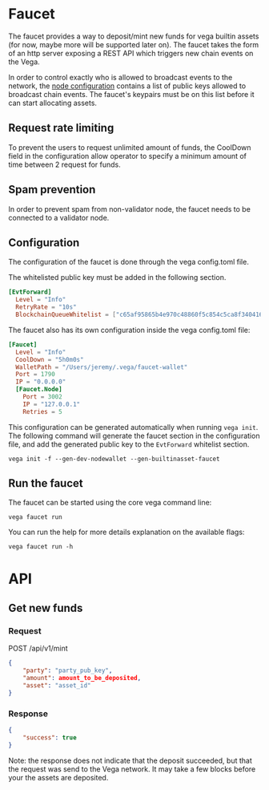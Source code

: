 # Faucet

The faucet provides a way to deposit/mint new funds for vega builtin assets (for now, maybe more will be supported later on).
The faucet takes the form of an http server exposing a REST API which triggers new chain events on the Vega.

In order to control exactly who is allowed to broadcast events to the network, the [node configuration](../config/) contains a list of public keys allowed to broadcast chain events. The faucet's keypairs must be on this list before it can start allocating assets.

## Request rate limiting
To prevent the users to request unlimited amount of funds, the CoolDown field in the configuration allow operator to specify a minimum amount of time between 2 request for funds.

## Spam prevention
In order to prevent spam from non-validator node, the faucet needs to be connected to a validator node.

## Configuration

The configuration of the faucet is done through the vega config.toml file.

The whitelisted public key must be added in the following section.
```toml
[EvtForward]
  Level = "Info"
  RetryRate = "10s"
  BlockchainQueueWhitelist = ["c65af95865b4e970c48860f5c854c5ca8f340416372f9e72a98ff09e365aa0cf"]
```

The faucet also has its own configuration inside the vega config.toml file:
```toml
[Faucet]
  Level = "Info"
  CoolDown = "5h0m0s"
  WalletPath = "/Users/jeremy/.vega/faucet-wallet"
  Port = 1790
  IP = "0.0.0.0"
  [Faucet.Node]
    Port = 3002
    IP = "127.0.0.1"
    Retries = 5
```

This configuration can be generated automatically when running `vega init`. The following command will generate the faucet section in the configuration file, and add the generated public key to the `EvtForward` whitelist section.
```shell
vega init -f --gen-dev-nodewallet --gen-builtinasset-faucet
```

## Run the faucet

The faucet can be started using the core vega command line:
```shell
vega faucet run
```

You can run the help for more details explanation on the available flags:
```
vega faucet run -h
```

# API

## Get new funds

### Request

POST /api/v1/mint

```json
{
	"party": "party_pub_key",
	"amount": amount_to_be_deposited,
	"asset": "asset_id"
}
```

### Response

```json
{
	"success": true
}
```
Note: the response does not indicate that the deposit succeeded, but that the request was send to the Vega network. It may take a few blocks before your the assets are deposited.
